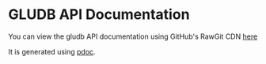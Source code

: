 # GLUDB API Documentation

You can view the gludb API documentation using GitHub's RawGit CDN
[here](https://cdn.rawgit.com/memphis-iis/GLUDB/master/docs/gludb/index.html)

It is generated using [pdoc](https://github.com/BurntSushi/pdoc).
